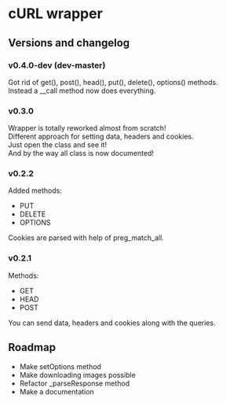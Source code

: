 # cURL wrapper

## Versions and changelog

### v0.4.0-dev (dev-master)
Got rid of get(), post(), head(), put(), delete(), options() methods.  
Instead a __call method now does everything.  

### v0.3.0
Wrapper is totally reworked almost from scratch!  
Different approach for setting data, headers and cookies.  
Just open the class and see it!  
And by the way all class is now documented!  

### v0.2.2
Added methods:
- PUT
- DELETE
- OPTIONS

Cookies are parsed with help of preg_match_all.

### v0.2.1
Methods:
- GET
- HEAD
- POST

You can send data, headers and cookies along with the queries.

## Roadmap
- Make setOptions method
- Make downloading images possible
- Refactor _parseResponse method
- Make a documentation
